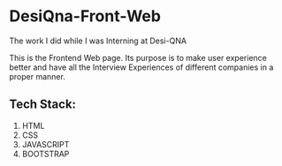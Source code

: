 # DesiQna-Front-Web
The work I did while I was Interning at Desi-QNA

This is the Frontend Web page. Its purpose is to make user experience better and have all the Interview Experiences of different companies in a proper manner.


## Tech Stack:
1. HTML
2. CSS
3. JAVASCRIPT
4. BOOTSTRAP


